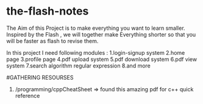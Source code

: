 # the-flash-notes
The Aim of this Project is to make everything you want to learn smaller.
Inspired by the Flash , we will together make Everything shorter so that you will be faster as flash to revise them. 

In this project I need following modules : 
1.login-signup system
2.home page
3.profile page
4.pdf upload system
5.pdf download system
6.pdf view system
7.search algorithm regular expression
8.and more

#GATHERING RESOURSES 
1. /programming/cppCheatSheet => found this amazing pdf for c++ quick reference

